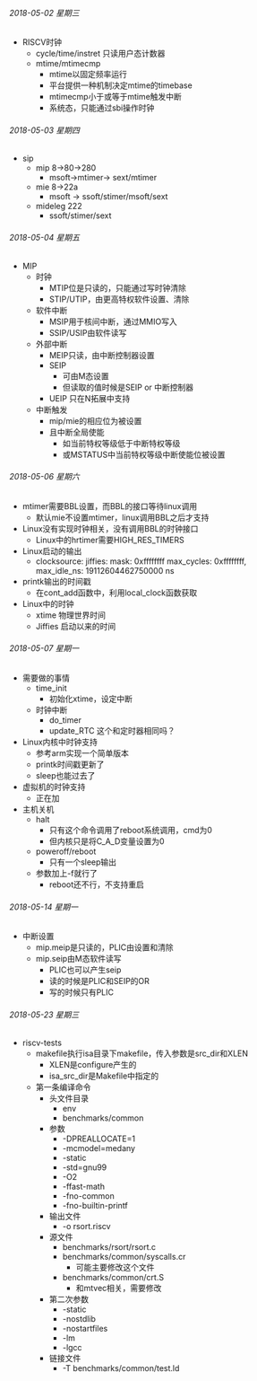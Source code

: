 ###### 2018-05-02 星期三

- RISCV时钟
  - cycle/time/instret 只读用户态计数器
  - mtime/mtimecmp
    - mtime以固定频率运行
    - 平台提供一种机制决定mtime的timebase
    - mtimecmp小于或等于mtime触发中断
    - 系统态，只能通过sbi操作时钟

###### 2018-05-03 星期四

- sip
  - mip 8->80->280
    - msoft->mtimer-> sext/mtimer
  - mie 8->22a
    - msoft -> ssoft/stimer/msoft/sext
  - mideleg 222
    - ssoft/stimer/sext

###### 2018-05-04 星期五

- MIP
  - 时钟
    - MTIP位是只读的，只能通过写时钟清除
    - STIP/UTIP，由更高特权软件设置、清除
  - 软件中断
    - MSIP用于核间中断，通过MMIO写入
    - SSIP/USIP由软件读写
  - 外部中断
    - MEIP只读，由中断控制器设置
    - SEIP
      - 可由M态设置
      - 但读取的值时候是SEIP or 中断控制器
    - UEIP 只在N拓展中支持
  - 中断触发
    - mip/mie的相应位为被设置
    - 且中断全局使能
      - 如当前特权等级低于中断特权等级
      - 或MSTATUS中当前特权等级中断使能位被设置

###### 2018-05-06 星期六

- mtimer需要BBL设置，而BBL的接口等待linux调用
  - 默认mie不设置mtimer，linux调用BBL之后才支持
- Linux没有实现时钟相关，没有调用BBL的时钟接口
  - Linux中的hrtimer需要HIGH_RES_TIMERS
- Linux启动的输出
  - clocksource: jiffies: mask: 0xffffffff max_cycles: 0xffffffff, max_idle_ns: 19112604462750000 ns
- printk输出的时间戳
  - 在cont_add函数中，利用local_clock函数获取
- Linux中的时钟
  - xtime 物理世界时间
  - Jiffies 启动以来的时间

###### 2018-05-07 星期一

- 需要做的事情
  - time_init
    - 初始化xtime，设定中断
  - 时钟中断
    - do_timer
    - update_RTC 这个和定时器相同吗？
- Linux内核中时钟支持
  - 参考arm实现一个简单版本
  - printk时间戳更新了
  - sleep也能过去了
- 虚拟机的时钟支持
  - 正在加
- 主机关机
  - halt
    - 只有这个命令调用了reboot系统调用，cmd为0
    - 但内核只是将C_A_D变量设置为0
  - poweroff/reboot
    - 只有一个sleep输出
  - 参数加上-f就行了
    - reboot还不行，不支持重启

###### 2018-05-14 星期一

- 中断设置
  - mip.meip是只读的，PLIC由设置和清除
  - mip.seip由M态软件读写
    - PLIC也可以产生seip
    - 读的时候是PLIC和SEIP的OR
    - 写的时候只有PLIC

###### 2018-05-23 星期三

- riscv-tests
  - makefile执行isa目录下makefile，传入参数是src_dir和XLEN
    - XLEN是configure产生的
    - isa_src_dir是Makefile中指定的
  - 第一条编译命令
    - 头文件目录
      - env
      - benchmarks/common
    - 参数
      - -DPREALLOCATE=1
      - -mcmodel=medany
      - -static
      - -std=gnu99
      - -O2
      - -ffast-math
      - -fno-common
      - -fno-builtin-printf
    - 输出文件
      - -o rsort.riscv
    - 源文件
      - benchmarks/rsort/rsort.c
      - benchmarks/common/syscalls.cr
        - 可能主要修改这个文件
      - benchmarks/common/crt.S
        - 和mtvec相关，需要修改
    - 第二次参数
      - -static
      - -nostdlib
      - -nostartfiles
      - -lm
      - -lgcc
    - 链接文件
      - -T benchmarks/common/test.ld